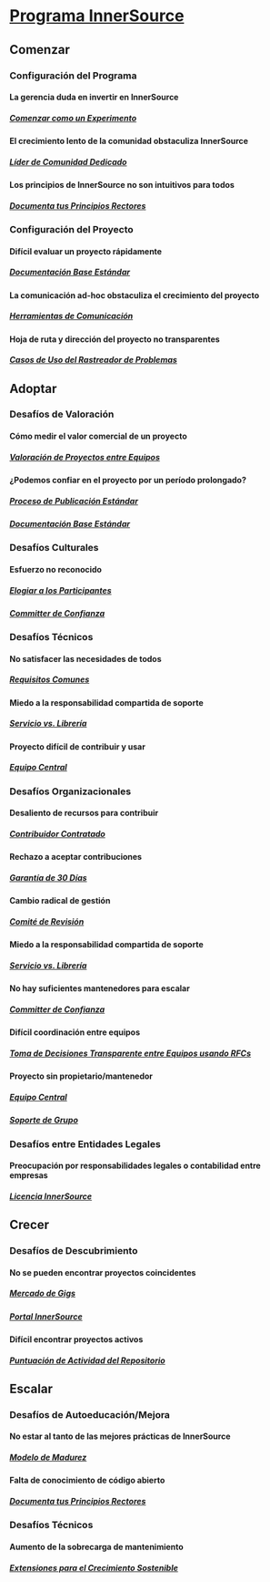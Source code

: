 # [Programa InnerSource](https://patterns.innersourcecommons.org/toc)

## Comenzar

### Configuración del Programa

#### La gerencia duda en invertir en InnerSource

##### [Comenzar como un Experimento](https://patterns.innersourcecommons.org/p/start-as-experiment)

#### El crecimiento lento de la comunidad obstaculiza InnerSource

##### [Líder de Comunidad Dedicado](https://patterns.innersourcecommons.org/p/dedicated-community-leader)

#### Los principios de InnerSource no son intuitivos para todos

##### [Documenta tus Principios Rectores](https://patterns.innersourcecommons.org/p/document-your-guiding-principles)

### Configuración del Proyecto

#### Difícil evaluar un proyecto rápidamente

##### [Documentación Base Estándar](https://patterns.innersourcecommons.org/p/base-documentation)

#### La comunicación ad-hoc obstaculiza el crecimiento del proyecto

##### [Herramientas de Comunicación](https://patterns.innersourcecommons.org/p/communication-tooling)

#### Hoja de ruta y dirección del proyecto no transparentes

##### [Casos de Uso del Rastreador de Problemas](https://patterns.innersourcecommons.org/p/issue-tracker)

## Adoptar

### Desafíos de Valoración

#### Cómo medir el valor comercial de un proyecto

##### [Valoración de Proyectos entre Equipos](https://patterns.innersourcecommons.org/p/crossteam-project-valuation)

#### ¿Podemos confiar en el proyecto por un período prolongado?

##### [Proceso de Publicación Estándar](https://patterns.innersourcecommons.org/p/release-process)

##### [Documentación Base Estándar](https://patterns.innersourcecommons.org/p/base-documentation)

### Desafíos Culturales

#### Esfuerzo no reconocido

##### [Elogiar a los Participantes](https://patterns.innersourcecommons.org/p/praise-participants)

##### [Committer de Confianza](https://patterns.innersourcecommons.org/p/trusted-committer)

### Desafíos Técnicos

#### No satisfacer las necesidades de todos

##### [Requisitos Comunes](https://patterns.innersourcecommons.org/p/common-requirements)

#### Miedo a la responsabilidad compartida de soporte

##### [Servicio vs. Librería](https://patterns.innersourcecommons.org/p/service-vs-library)

#### Proyecto difícil de contribuir y usar

##### [Equipo Central](https://patterns.innersourcecommons.org/p/core-team)

### Desafíos Organizacionales

#### Desaliento de recursos para contribuir

##### [Contribuidor Contratado](https://patterns.innersourcecommons.org/p/contracted-contributor)

#### Rechazo a aceptar contribuciones

##### [Garantía de 30 Días](https://patterns.innersourcecommons.org/p/30-day-warranty)

#### Cambio radical de gestión

##### [Comité de Revisión](https://patterns.innersourcecommons.org/p/review-committee)

#### Miedo a la responsabilidad compartida de soporte

##### [Servicio vs. Librería](https://patterns.innersourcecommons.org/p/service-vs-library)

#### No hay suficientes mantenedores para escalar

##### [Committer de Confianza](https://patterns.innersourcecommons.org/p/trusted-committer)

#### Difícil coordinación entre equipos

##### [Toma de Decisiones Transparente entre Equipos usando RFCs](https://patterns.innersourcecommons.org/p/transparent-cross-team-decision-making-using-rfcs)

#### Proyecto sin propietario/mantenedor

##### [Equipo Central](https://patterns.innersourcecommons.org/p/core-team)

##### [Soporte de Grupo](https://patterns.innersourcecommons.org/p/group-support)

### Desafíos entre Entidades Legales

#### Preocupación por responsabilidades legales o contabilidad entre empresas

##### [Licencia InnerSource](https://patterns.innersourcecommons.org/p/innersource-license)

## Crecer

### Desafíos de Descubrimiento

#### No se pueden encontrar proyectos coincidentes

##### [Mercado de Gigs](https://patterns.innersourcecommons.org/p/gig-marketplace)

##### [Portal InnerSource](https://patterns.innersourcecommons.org/p/innersource-portal)

#### Difícil encontrar proyectos activos

##### [Puntuación de Actividad del Repositorio](https://patterns.innersourcecommons.org/p/repository-activity-score)

## Escalar

### Desafíos de Autoeducación/Mejora

#### No estar al tanto de las mejores prácticas de InnerSource

##### [Modelo de Madurez](https://patterns.innersourcecommons.org/p/maturity-model)

#### Falta de conocimiento de código abierto

##### [Documenta tus Principios Rectores](https://patterns.innersourcecommons.org/p/document-your-guiding-principles)

### Desafíos Técnicos

#### Aumento de la sobrecarga de mantenimiento

##### [Extensiones para el Crecimiento Sostenible](https://patterns.innersourcecommons.org/p/extensions-for-sustainable-growth)
